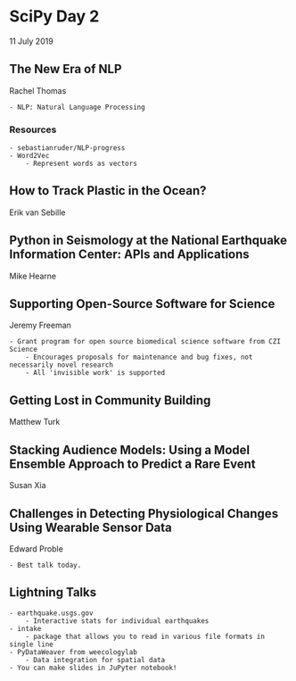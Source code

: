 # SciPy Day 2
11 July 2019

## The New Era of NLP
Rachel Thomas

	- NLP: Natural Language Processing

### Resources

	- sebastianruder/NLP-progress
	- Word2Vec
		- Represent words as vectors

## How to Track Plastic in the Ocean?
Erik van Sebille

## Python in Seismology at the National Earthquake Information Center: APIs and Applications
Mike Hearne

## Supporting Open-Source Software for Science
Jeremy Freeman

	- Grant program for open source biomedical science software from CZI Science
		- Encourages proposals for maintenance and bug fixes, not necessarily novel research
		- All 'invisible work' is supported

## Getting Lost in Community Building
Matthew Turk

## Stacking Audience Models: Using a Model Ensemble Approach to Predict a Rare Event
Susan Xia

## Challenges in Detecting Physiological Changes Using Wearable Sensor Data
Edward Proble

	- Best talk today.

## Lightning Talks

	- earthquake.usgs.gov
		- Interactive stats for individual earthquakes
	- intake 
		- package that allows you to read in various file formats in single line
	- PyDataWeaver from weecologylab
		- Data integration for spatial data
	- You can make slides in JuPyter notebook!